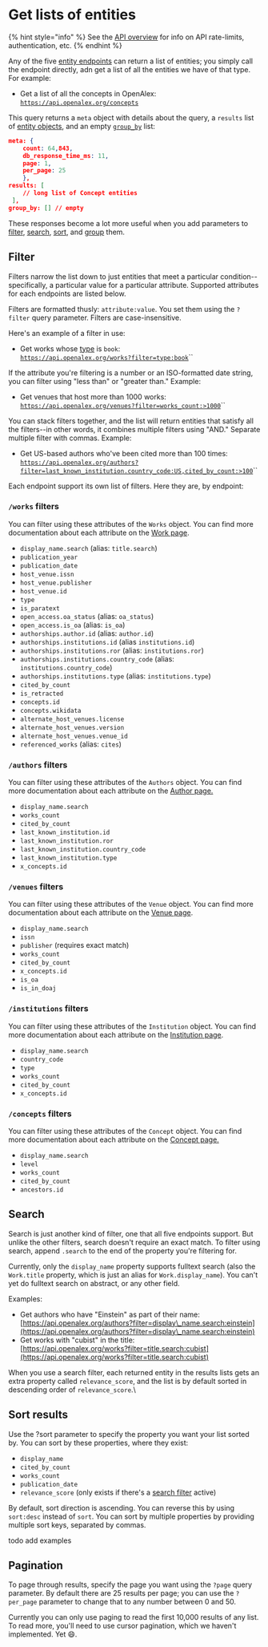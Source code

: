 # Get lists of entities

{% hint style="info" %}
See the [API overview](./) for info on API rate-limits, authentication, etc.
{% endhint %}



Any of the five [entity endpoints](https://docs.openalex.org/api#entity-endpoints) can return a list of entities; you simply call the endpoint directly, adn get a list of all the entities we have of that type. For example:

* Get a list of all the concepts in OpenAlex:\
  [`https://api.openalex.org/concepts`](https://api.openalex.org/concepts)

This query returns a `meta` object with details about the query, a `results` list of [entity objects](../about-the-data/), and an empty [`group_by`](get-groups-of-entities.md) list:

```json
meta: {
    count: 64,843,
    db_response_time_ms: 11,
    page: 1,
    per_page: 25
    },
results: [
    // long list of Concept entities
 ],
group_by: [] // empty
```

These responses become a lot more useful when you add parameters to [filter](get-lists-of-entities.md#filter), [search](get-lists-of-entities.md#search), [sort](get-lists-of-entities.md#sort-results), and [group](get-groups-of-entities.md) them.

## Filter

Filters narrow the list down to just entities that meet a particular condition--specifically, a particular value for a particular attribute. Supported attributes for each endpoints are listed below.&#x20;

Filters are formatted thusly: `attribute:value`. You set them using the `?filter` query parameter. Filters are case-insensitive.&#x20;

Here's an example of a filter in use:

* Get works whose [type](https://docs.openalex.org/entity-objects/work#type) is `book`:\
  [`https://api.openalex.org/works?filter=type:book`](https://api.openalex.org/works?filter=type:book)``

If the attribute you're filtering is a number or an ISO-formatted date string, you can filter using "less than" or "greater than." Example:

* Get venues that host more than 1000 works:\
  [`https://api.openalex.org/venues?filter=works_count:>1000`](https://api.openalex.org/venues?filter=works\_count:%3E1000)``

You can stack filters together, and the list will return entities that satisfy all the filters--in other words, it combines multiple filters using "AND." Separate multiple filter with commas. Example:

* Get US-based authors who've been cited more than 100 times:\
  [`https://api.openalex.org/authors?filter=last_known_institution.country_code:US,cited_by_count:>100`](https://api.openalex.org/authors?filter=last\_known\_institution.country\_code:US,cited\_by\_count:%3E0)``

Each endpoint support its own list of filters. Here they are, by endpoint:&#x20;

### `/works` filters

You can filter using these attributes of the `Works` object. You can find more documentation about each attribute on the [Work page](../about-the-data/work.md).

* `display_name.search` (alias: `title.search`)
* `publication_year`
* `publication_date`
* `host_venue.issn`
* `host_venue.publisher`
* `host_venue.id`
* `type`
* `is_paratext`
* `open_access.oa_status` (alias: `oa_status`)
* `open_access.is_oa` (alias: `is_oa`)
* `authorships.author.id` (alias: `author.id`)
* `authorships.institutions.id` (alias `institutions.id`)
* `authorships.institutions.ror` (alias: `institutions.ror`)
* `authorships.institutions.country_code` (alias: `institutions.country_code`)
* `authorships.institutions.type` (alias: `institutions.type`)&#x20;
* `cited_by_count`
* `is_retracted`
* `concepts.id`
* `concepts.wikidata`
* `alternate_host_venues.license`
* `alternate_host_venues.version`
* `alternate_host_venues.venue_id`
* `referenced_works` (alias: `cites`)

### `/authors` filters

You can filter using these attributes of the `Authors` object. You can find more documentation about each attribute on the [Author page.](../about-the-data/author.md)

* `display_name.search`&#x20;
* `works_count`
* `cited_by_count`
* `last_known_institution.id`
* `last_known_institution.ror`
* `last_known_institution.country_code`
* `last_known_institution.type`
* `x_concepts.id`

### `/venues` filters

You can filter using these attributes of the `Venue` object. You can find more documentation about each attribute on the [Venue page](../about-the-data/venue.md).

* `display_name.search`
* `issn`
* `publisher` (requires exact match)&#x20;
* `works_count`
* `cited_by_count`
* `x_concepts.id`
* `is_oa`
* `is_in_doaj`

### `/institutions` filters

You can filter using these attributes of the `Institution` object. You can find more documentation about each attribute on the [Institution page](../about-the-data/institution.md).

* `display_name.search`
* `country_code`
* `type`&#x20;
* `works_count`
* `cited_by_count`
* `x_concepts.id`

### `/concepts` filters

You can filter using these attributes of the `Concept` object. You can find more documentation about each attribute on the [Concept page.](../about-the-data/concept.md)

* `display_name.search`
* `level`&#x20;
* `works_count`
* `cited_by_count`
* `ancestors.id`



## Search

Search is just another kind of filter, one that all five endpoints support. But unlike the other filters, search doesn't require an exact match. To filter using search, append `.search` to the end of the property you're filtering for.&#x20;

Currently, only the `display_name` property supports fulltext search (also the `Work.title` property, which is just an alias for `Work.display_name`). You can't yet do fulltext search on abstract, or any other field.

&#x20;Examples:

* Get authors who have "Einstein" as part of their name:\
  [https://api.openalex.org/authors?filter=display\_name.search:einstein](https://api.openalex.org/authors?filter=display\_name.search:einstein)
* Get works with "cubist" in the title:\
  [https://api.openalex.org/works?filter=title.search:cubist](https://api.openalex.org/works?filter=title.search:cubist)

When you use a search filter, each returned entity in the results lists gets an extra property called `relevance_score`, and the list is by default sorted in descending order of `relevance_score`.\


## Sort results

Use the ?sort parameter to specify the property you want your list sorted by. You can sort by these properties, where they exist:

* `display_name`
* `cited_by_count`
* `works_count`
* `publication_date`
* `relevance_score` (only exists if there's a [search filter](get-lists-of-entities.md#search) active)

By default, sort direction is ascending. You can reverse this by using `sort:desc` instead of `sort`.  You can sort by multiple properties by providing multiple sort keys, separated by commas.

todo add examples



## Pagination

To page through results, specify the page you want using the `?page` query parameter. By default there are 25 results per page; you can use the `?per_page` parameter to change that to any number between 0 and 50.

Currently you can only use paging to read the first 10,000 results of any list. To read more, you'll need to use cursor pagination, which we haven't implemented. Yet :smile:.




